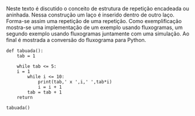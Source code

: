Neste texto é discutido o conceito de estrutura de repetição encadeada ou aninhada. Nessa construção um laço é inserido dentro de outro laço. Forma-se assim uma repetição de uma repetição. Como exemplificação mostra-se uma implementação de um exemplo usando fluxogramas, um segundo exemplo usando fluxogramas juntamente com uma simulação. Ao final é mostrada a conversão do fluxograma para Python.

```
def tabuada():
    tab = 1
    
    while tab <= 5:
    i = 1
        while i <= 10:
            print(tab,' x ',i,' ',tab*i)
            i = i + 1
        tab = tab + 1
    return

tabuada()